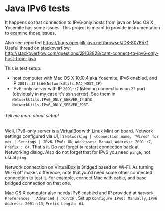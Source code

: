 # Java IPv6 tests

It happens so that connection to IPv6-only hosts from java on Mac OS X Yosemite
has some issues.
This project is meant to provide instrumentation to examine those issues.

Also see reported https://bugs.openjdk.java.net/browse/JDK-8076571
Useful thread on stackoverflow: http://stackoverflow.com/questions/29103828/cant-connect-to-ipv6-only-host-from-java



This is test setup:
* host computer with Mac OS X 10.10.4 aka Yosemite, IPv6 enabled,
and IP `2001::13` (see `NetworkUtils.MAC_HOST_IP`)
* IPv6-only server with IP `2001::7` listening connections on `22` port
(obviously in my case it's ssh server). See them in `NetworkUtils.IPv6_ONLY_SERVER_IP` and
`NetworkUtils.IPv6_ONLY_SERVER_PORT`.


###### Tell me more about setup! ######
Well, IPv6-only server is a VirtualBox with Linux Mint on board.
Network settings configured via UI, in `Networking | <Connection name, 'Wired' for me> | Settings |
IPv6`. `IPv6: ON`, `Addresses: Manual`, `Address: 2001::7`, `Prefix : 64`. That's it. Do not forget to restart connection
back at Networking dialog. Also do not forget that for IPv6 you need `ping6`, not usual
`ping`.

Network connection on VirtualBox is Bridged based on Wi-Fi. As turning Wi-Fi off makes difference, note that you'd need
some other connected connection to test it. For example, connect Mac with cable, and base bridged connection on that one.

Mac OS X computer also needs IPv6 enabled and IP provided at `Network Preferences | Advanced |
 TCP/IP` . Set up `Configure IPv6: Manually`, `IPv6 Address: 2001::13`, `Prefix Length: 64`.

